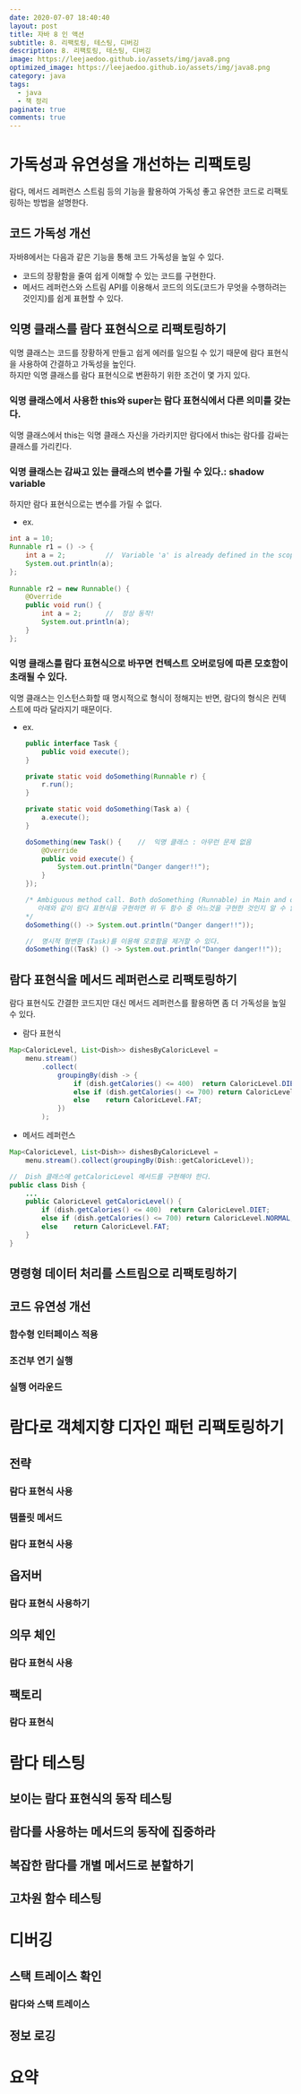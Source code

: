 ```yaml
---
date: 2020-07-07 18:40:40
layout: post
title: 자바 8 인 액션
subtitle: 8. 리팩토링, 테스팅, 디버깅
description: 8. 리팩토링, 테스팅, 디버깅
image: https://leejaedoo.github.io/assets/img/java8.png
optimized_image: https://leejaedoo.github.io/assets/img/java8.png
category: java
tags:
  - java
  - 책 정리
paginate: true
comments: true
---
```

# 가독성과 유연성을 개선하는 리팩토링
람다, 메서드 레퍼런스  스트림 등의 기능을 활용하여 가독성 좋고 유연한 코드로 리팩토링하는 방법을 설명한다.
## 코드 가독성 개선
자바8에서는 다음과 같은 기능을 통해 코드 가독성을 높일 수 있다.
* 코드의 장황함을 줄여 쉽게 이해할 수 있는 코드를 구현한다.
* 메서드 레퍼런스와 스트림 API를 이용해서 코드의 의도(코드가 무엇을 수행하려는 것인지)를 쉽게 표현할 수 있다.

## 익명 클래스를 람다 표현식으로 리팩토링하기
익명 클래스는 코드를 장황하게 만들고 쉽게 에러를 일으킬 수 있기 때문에 람다 표현식을 사용하여 간결하고 가독성을 높인다.<br>
하지만 익명 클래스를 람다 표현식으로 변환하기 위한 조건이 몇 가지 있다.
### 익명 클래스에서 사용한 this와 super는 람다 표현식에서 다른 의미를 갖는다.
익명 클래스에서 this는 익명 클래스 자신을 가라키지만 람다에서 this는 람다를 감싸는 클래스를 가리킨다.
### 익명 클래스는 감싸고 있는 클래스의 변수를 가릴 수 있다.: shadow variable
하지만 람다 표현식으로는 변수를 가릴 수 없다.
 * ex.
 
```java
int a = 10;
Runnable r1 = () -> {
    int a = 2;          //  Variable 'a' is already defined in the scope(컴파일 에러 발생)
    System.out.println(a);
};
        
Runnable r2 = new Runnable() {
    @Override
    public void run() {
        int a = 2;      //  정상 동작!
        System.out.println(a);
    }
};
```
### 익명 클래스를 람다 표현식으로 바꾸면 컨텍스트 오버로딩에 따른 모호함이 초래될 수 있다.
익명 클래스는 인스턴스화할 때 명시적으로 형식이 정해지는 반면, 람다의 형식은 컨텍스트에 따라 달라지기 때문이다.

* ex.

```java
    public interface Task {
        public void execute();
    }

    private static void doSomething(Runnable r) {
        r.run();
    }

    private static void doSomething(Task a) {
        a.execute();
    }

    doSomething(new Task() {    //  익명 클래스 : 아무런 문제 없음
        @Override
        public void execute() {
            System.out.println("Danger danger!!");
        }
    });

    /* Ambiguous method call. Both doSomething (Runnable) in Main and doSomething (Task) in Main match
       아래와 같이 람다 표현식을 구현하면 위 두 함수 중 어느것을 구현한 것인지 알 수 없게 된다. 
    */
    doSomething(() -> System.out.println("Danger danger!!"));

    //  명시적 형변환 (Task)를 이용해 모호함을 제거할 수 있다.
    doSomething((Task) () -> System.out.println("Danger danger!!"));
```
## 람다 표현식을 메서드 레퍼런스로 리팩토링하기
람다 표현식도 간결한 코드지만 대신 메서드 레퍼런스를 활용하면 좀 더 가독성을 높일 수 있다.

* 람다 표현식

```java
Map<CaloricLevel, List<Dish>> dishesByCaloricLevel = 
    menu.stream()
        .collect(
            groupingBy(dish -> {
                if (dish.getCalories() <= 400)  return CaloricLevel.DIET;
                else if (dish.getCalories() <= 700) return CaloricLevel.NORMAL;
                else    return CaloricLevel.FAT;
            })
        );
```

* 메서드 레퍼런스

```java
Map<CaloricLevel, List<Dish>> dishesByCaloricLevel = 
    menu.stream().collect(groupingBy(Dish::getCaloricLevel));

//  Dish 클래스에 getCaloricLevel 메서드를 구현해야 한다.
public class Dish {
    ...
    public CaloricLevel getCaloricLevel() {
        if (dish.getCalories() <= 400)  return CaloricLevel.DIET;
        else if (dish.getCalories() <= 700) return CaloricLevel.NORMAL;
        else    return CaloricLevel.FAT;
    }
}
```
## 명령형 데이터 처리를 스트림으로 리팩토링하기
## 코드 유연성 개선
### 함수형 인터페이스 적용
### 조건부 연기 실행
### 실행 어라운드
# 람다로 객체지향 디자인 패턴 리팩토링하기
## 전략
### 람다 표현식 사용
### 템플릿 메서드
### 람다 표현식 사용
## 옵저버
### 람다 표현식 사용하기
## 의무 체인
### 람다 표현식 사용
## 팩토리
### 람다 표현식
# 람다 테스팅
## 보이는 람다 표현식의 동작 테스팅
## 람다를 사용하는 메서드의 동작에 집중하라
## 복잡한 람다를 개별 메서드로 분할하기
## 고차원 함수 테스팅
# 디버깅
## 스택 트레이스 확인
### 람다와 스택 트레이스
## 정보 로깅
# 요약